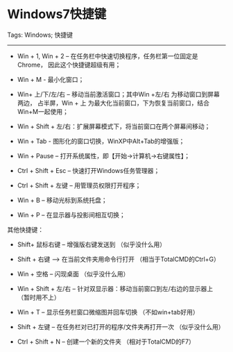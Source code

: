 # Windows7快捷键
Tags: Windows; 快捷键

------

* Win + 1, Win + 2 – 在任务栏中快速切换程序，任务栏第一位固定是Chrome，
  因此这个快捷键超级有用； 

* Win + M - 最小化窗口； 

* Win+ 上/下/左/右 – 移动当前激活窗口；其中Win +左/右 为移动窗口到屏幕两边，
  占半屏，Win + 上 为最大化当前窗口，下为恢复当前窗口，结合Win+M一起使用； 

* Win + Shift + 左/右：扩展屏幕模式下，将当前窗口在两个屏幕间移动； 

* Win + Tab - 图形化的窗口切换，WinXP中Alt+Tab的增强版； 

* Win + Pause – 打开系统属性，即【开始->计算机->右键属性】； 

* Ctrl + Shift + Esc – 快速打开Windows任务管理器； 

* Ctrl + Shift + 左键 – 用管理员权限打开程序； 

* Win + B – 移动光标到系统托盘； 

* Win + P – 在显示器与投影间相互切换； 

其他快捷键： 

* Shift+ 鼠标右键 – 增强版右键发送到 （似乎没什么用） 

* Shift + 右键 –> 在当前文件夹用命令行打开 （相当于TotalCMD的Ctrl+G） 

* Win + 空格 – 闪现桌面 （似乎没什么用） 

* Win + Shift + 左/右 – 针对双显示器：移动当前窗口到左/右边的显示器上 （暂时用不上） 

* Win + T – 显示任务栏窗口微缩图并回车切换 （不如win+tab好用） 

* Shift + 左键 – 在任务栏对已打开的程序/文件夹再打开一次 （似乎没什么用） 

* Ctrl + Shift + N – 创建一个新的文件夹 （相对于TotalCMD的F7）
